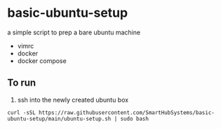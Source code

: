 # basic-ubuntu-setup

a simple script to prep a bare ubuntu machine

- vimrc
- docker
- docker compose

## To run

1. ssh into the newly created ubuntu box

```
curl -sSL https://raw.githubusercontent.com/SmartHubSystems/basic-ubuntu-setup/main/ubuntu-setup.sh | sudo bash
```
